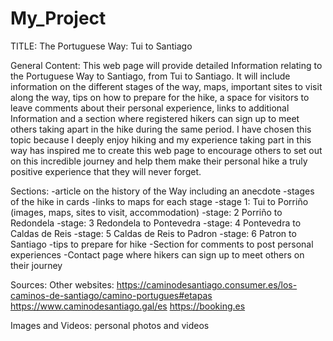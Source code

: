 # My_Project
TITLE:  The Portuguese Way:  Tui to Santiago

General Content: 
This web page will provide detailed Information relating to the Portuguese Way to Santiago, from Tui to Santiago. 
It will include information on the different stages of the way, maps, important sites to visit along the way, 
tips on how to prepare for the hike, a space for visitors to leave comments about their personal experience, 
links to additional Information and a section where registered hikers can sign up to meet others taking apart 
in the hike during the same period. I have chosen this topic because I deeply enjoy hiking and my experience taking
part in this way has inspired me to create this web page to encourage others to set out on this incredible journey 
and help them make their personal hike a truly positive experience that they will never forget.

Sections:
-article on the history of the Way including an anecdote
-stages of the hike in cards
-links to maps for each stage
-stage 1:  Tui to Porriño (images, maps, sites to visit, accommodation)
-stage: 2 Porriño to Redondela
-stage: 3 Redondela to Pontevedra
-stage: 4 Pontevedra to Caldas de Reis
-stage: 5 Caldas de Reis to Padron
-stage: 6 Patron to Santiago
-tips to prepare for hike
-Section for comments to post personal experiences
-Contact page where hikers can sign up to meet others on their journey


Sources:
Other websites:
https://caminodesantiago.consumer.es/los-caminos-de-santiago/camino-portugues#etapas
https://www.caminodesantiago.gal/es
https://booking.es

Images and Videos: personal photos and videos

